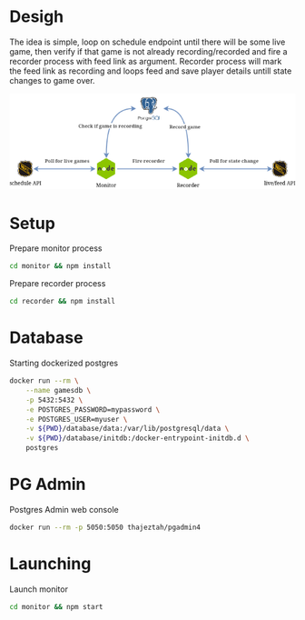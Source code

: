 # Desigh
The idea is simple, loop on schedule endpoint until there will be some live game, then verify if that game is not already recording/recorded and fire a recorder process with feed link as argument. Recorder process will mark the feed link as recording and loops feed and save player details untill state changes to game over.

![Design](design.png)

# Setup
Prepare monitor process
```bash
cd monitor && npm install
```
Prepare recorder process
```bash
cd recorder && npm install
```

# Database
Starting dockerized postgres
```bash
docker run --rm \
    --name gamesdb \
    -p 5432:5432 \
    -e POSTGRES_PASSWORD=mypassword \
    -e POSTGRES_USER=myuser \
    -v ${PWD}/database/data:/var/lib/postgresql/data \
    -v ${PWD}/database/initdb:/docker-entrypoint-initdb.d \
    postgres
```

# PG Admin
Postgres Admin web console
```bash
docker run --rm -p 5050:5050 thajeztah/pgadmin4
```

# Launching
Launch monitor
```bash
cd monitor && npm start
```



